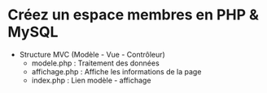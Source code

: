 # Créez un espace membres en PHP & MySQL

- Structure MVC (Modèle - Vue - Contrôleur)
  - modele.php : Traitement des données
  - affichage.php : Affiche les informations de la page
  - index.php : Lien modèle - affichage
